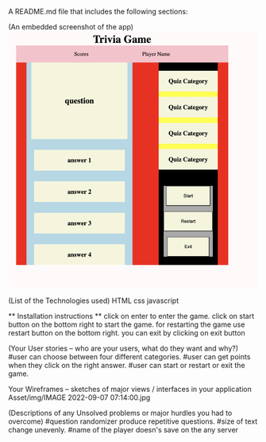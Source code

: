 A README.md file that includes the following sections:




(An embedded screenshot of the app)
![screenshot 1](Asset/img/UI-1.0.png)




(List of the Technologies used)
HTML
css
javascript


 ** Installation instructions **
click on enter to enter the game.
click on start button on the bottom right to start the game.
for restarting the game use restart button on the bottom right.
you can exit by clicking on exit button


 (Your User stories – who are your users, what do they want and why?)
#user can choose between four different categories.
#user can get points when they click on the right answer.
#user can start or restart or exit the game.


 Your Wireframes – sketches of major views / interfaces in your application
Asset/img/IMAGE 2022-09-07 07:14:00.jpg



 (Descriptions of any Unsolved problems or major hurdles you had to overcome)
#question randomizer produce repetitive questions.
#size of text change unevenly.
#name of the player doesn's save on the any server